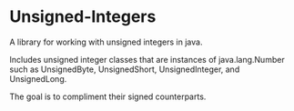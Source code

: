 # Unsigned-Integers
A library for working with unsigned integers in java.

Includes unsigned integer classes that are instances of java.lang.Number such as UnsignedByte, UnsignedShort, UnsignedInteger, and UnsignedLong.

The goal is to compliment their signed counterparts.

